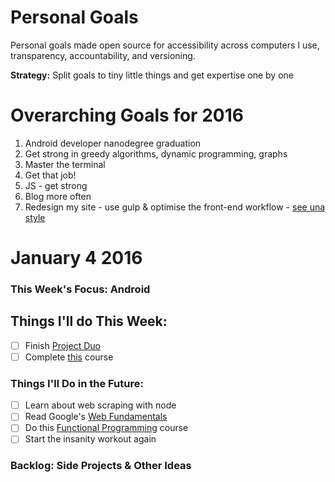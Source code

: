 # Personal Goals

Personal goals made open source for accessibility across computers I use, transparency, accountability, and versioning.

**Strategy:** Split goals to tiny little things and get expertise one by one

# Overarching Goals for 2016

1. Android developer nanodegree graduation
2. Get strong in greedy algorithms, dynamic programming, graphs
3. Master the terminal
4. Get that job!
5. JS - get strong
6. Blog more often
7. Redesign my site - use gulp & optimise the front-end workflow - [see una style](https://github.com/una/una.github.io)

# January 4 2016

### This Week's Focus: Android

## Things I'll do This Week:

- [ ] Finish [Project Duo](http://bit.ly/1PvZX86)
- [ ] Complete [this](http://bit.ly/1OXQxj1) course

### Things I'll Do in the Future:

- [ ] Learn about web scraping with node
- [ ] Read Google's [Web Fundamentals](http://bit.ly/1MFGLAu)
- [ ] Do this [Functional Programming](http://bit.ly/1mPdDSm) course
- [ ] Start the insanity workout again

### Backlog: Side Projects & Other Ideas
